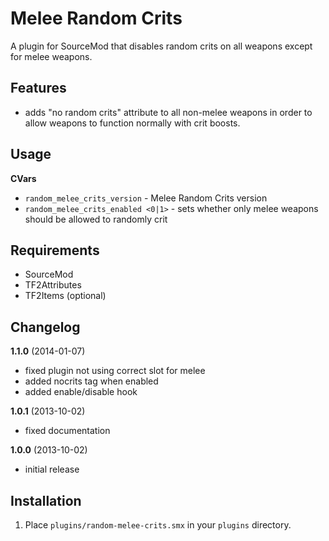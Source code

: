 Melee Random Crits
==================

A plugin for SourceMod that disables random crits on all weapons except for melee weapons.

Features
--------

* adds "no random crits" attribute to all non-melee weapons in order to allow weapons to function normally with crit boosts.

Usage
-----

**CVars**

* `random_melee_crits_version` - Melee Random Crits version
* `random_melee_crits_enabled <0|1>` - sets whether only melee weapons should be allowed to randomly crit

Requirements
------------

* SourceMod
* TF2Attributes
* TF2Items (optional)

Changelog
---------

**1.1.0** (2014-01-07)
* fixed plugin not using correct slot for melee
* added nocrits tag when enabled
* added enable/disable hook

**1.0.1** (2013-10-02)
* fixed documentation

**1.0.0** (2013-10-02)
* initial release

Installation
------------

1. Place `plugins/random-melee-crits.smx` in your `plugins` directory.